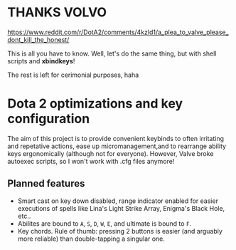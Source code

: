 
<!-- TODO: insert a picture displaying the layout -->
# THANKS VOLVO
https://www.reddit.com/r/DotA2/comments/4kzld1/a_plea_to_valve_please_dont_kill_the_honest/

This is all you have to know. Well, let's do the same thing, but with shell scripts and __xbindkeys__!

The rest is left for cerimonial purposes, haha

# Dota 2 optimizations and key configuration

The aim of this project is to provide convenient keybinds to often irritating and repetative actions, ease up micromanagement,and to rearrange ability keys ergonomically (although not for everyone). However, Valve broke autoexec scripts, so I won't work with .cfg files anymore!

## Planned features

- Smart cast on key down disabled, range indicator enabled for easier executions of spells like Lina's Light Strike Array, Enigma's Black Hole,  etc..
- Abilites are bound to `A`, `S`, `D`, `W`, `E`, and ultimate is bound to `F`.
- Key chords. Rule of thumb: pressing 2 buttons is easier (and arguably more reliable) than double-tapping a singular one.

